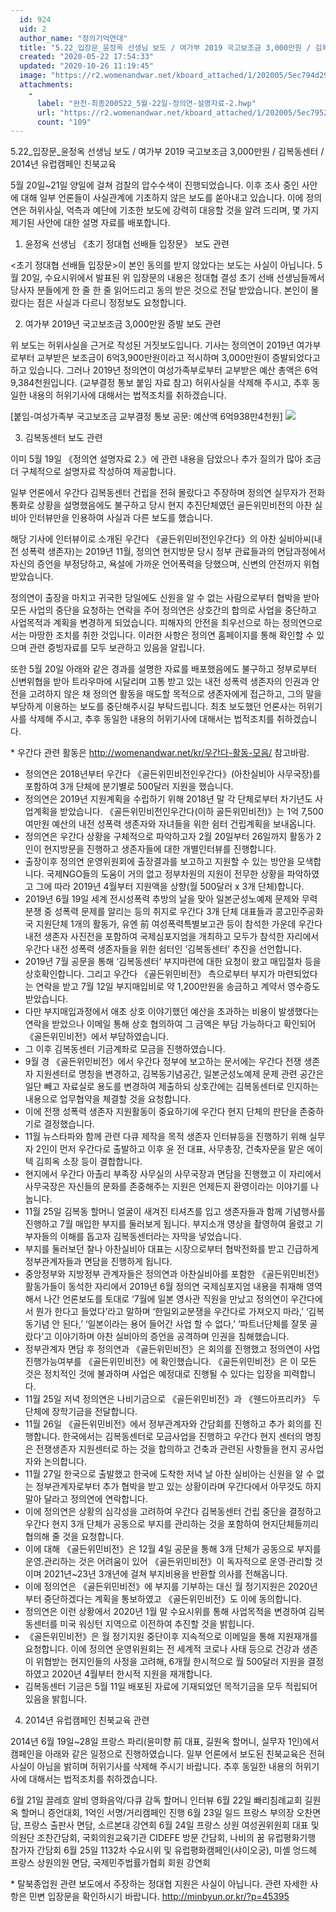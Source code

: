 ```yaml
---
  id: 924
  uid: 2
  author_name: "정의기억연대"
  title: "5.22_입장문_윤정옥 선생님 보도 / 여가부 2019 국고보조금 3,000만원 / 김복동센터 / 2014년 유럽캠페인 친북교육"
  created: "2020-05-22 17:54:33"
  updated: "2020-10-26 11:19:45"
  image: "https://r2.womenandwar.net/kboard_attached/1/202005/5ec794d29292d6959801.png"
  attachments: 
    - 
      label: "완전-최종200522_5월-22일-정의연-설명자료-2.hwp"
      url: "https://r2.womenandwar.net/kboard_attached/1/202005/5ec7952ba3a4a3450909.hwp"
      count: "109"
---
```

5.22_입장문_윤정옥 선생님 보도 / 여가부 2019 국고보조금 3,000만원 / 김복동센터 / 2014년 유럽캠페인 친북교육

5월 20일~21일 양일에 걸쳐 검찰의 압수수색이 진행되었습니다. 이후 조사 중인 사안에 대해 일부 언론들이 사실관계에 기초하지 않은 보도를 쏟아내고 있습니다. 이에 정의연은 허위사실, 억측과 예단에 기초한 보도에 강력히 대응할 것을 알려 드리며, 몇 가지 제기된 사안에 대한 설명 자료를 배포합니다. 

1. 윤정옥 선생님 《초기 정대협 선배들 입장문》 보도 관련 

<초기 정대협 선배들 입장문>이 본인 동의를 받지 않았다는 보도는 사실이 아닙니다. 
5월 20일, 수요시위에서 발표된 위 입장문의 내용은 정대협 결성 초기 선배 선생님들께서 당사자 분들에게 한 줄 한 줄 읽어드리고 동의 받은 것으로 전달 받았습니다. 본인이 몰랐다는 점은 사실과 다르니 정정보도 요청합니다.

2. 여가부 2019년 국고보조금 3,000만원 증발 보도 관련 

위 보도는 허위사실을 근거로 작성된 거짓보도입니다. 기사는 정의연이 2019년 여가부로부터 교부받은 보조금이 6억3,900만원이라고 적시하며 3,000만원이 증발되었다고 하고 있습니다. 그러나 2019년 정의연이 여성가족부로부터 교부받은 예산 총액은 6억9,384천원입니다. (교부결정 통보 붙임 자료 참고) 허위사실을 삭제해 주시고, 추후 동일한 내용의 허위기사에 대해서는 법적조치를 취하겠습니다. 

\[붙임-여성가족부 국고보조금 교부결정 통보 공문: 예산액 6억938만4천원\]
 ![](https://r2.womenandwar.net/kboard_attached/1/202005/5ec794d29292d6959801.png)

3. 김복동센터 보도 관련 

이미 5월 19일 《정의연 설명자료 2.》에 관련 내용을 담았으나 추가 질의가 많아 조금 더 구체적으로 설명자료 작성하여 제공합니다. 

일부 언론에서 우간다 김복동센터 건립을 전혀 몰랐다고 주장하며 정의연 실무자가 전화통화로 상황을 설명했음에도 불구하고 당시 현지 추진단체였던 골든위민비전의 아찬 실비아 인터뷰만을 인용하여 사실과 다른 보도를 했습니다. 

해당 기사에 인터뷰이로 소개된 우간다 《골든위민비전인우간다》의 아찬 실비아씨(내전 성폭력 생존자)는 2019년 11월, 정의연 현지방문 당시 정부 관료들과의 면담과정에서 자신의 증언을 부정당하고, 욕설에 가까운 언어폭력을 당했으며, 신변의 안전까지 위협받았습니다. 

정의연이 출장을 마치고 귀국한 당일에도 신원을 알 수 없는 사람으로부터 협박을 받아 모든 사업의 중단을 요청하는 연락을 주어 정의연은 상호간의 합의로 사업을 중단하고 사업목적과 계획을 변경하게 되었습니다. 피해자의 안전을 최우선으로 하는 정의연으로서는 마땅한 조치를 취한 것입니다. 이러한 사항은 정의연 홈페이지를 통해 확인할 수 있으며 관련 증빙자료를 모두 보관하고 있음을 알립니다. 

또한 5월 20일 아래와 같은 경과를 설명한 자료를 배포했음에도 불구하고 정부로부터 신변위협을 받아 트라우마에 시달리며 고통 받고 있는 내전 성폭력 생존자의 인권과 안전을 고려하지 않은 채 정의연 활동을 매도할 목적으로 생존자에게 접근하고, 그의 말을 부당하게 이용하는 보도를 중단해주시길 부탁드립니다. 최초 보도했던 언론사는 허위기사를 삭제해 주시고, 추후 동일한 내용의 허위기사에 대해서는 법적조치를 취하겠습니다. 

\* 우간다 관련 활동은 http://womenandwar.net/kr/우간다-활동-모음/ 참고바람. 

- 정의연은 2018년부터 우간다 《골든위민비전인우간다》(아찬실비아 사무국장)를 포함하여 3개 단체에 분기별로 500달러 지원을 했습니다. 
- 정의연은 2019년 지원계획을 수립하기 위해 2018년 말 각 단체로부터 차기년도 사업계획을 받았습니다. 《골든위민비전인우간다(이하 골든위민비전)》는 1억 7,500여만원 예산의 내전 성폭력 생존자와 자녀들을 위한 쉼터 건립계획을 보내옵니다. 
- 정의연은 우간다 상황을 구체적으로 파악하고자 2월 20일부터 26일까지 활동가 2인이 현지방문을 진행하고 생존자들에 대한 개별인터뷰를 진행합니다. 
- 출장이후 정의연 운영위원회에 출장결과를 보고하고 지원할 수 있는 방안을 모색합니다. 국제NGO들의 도움이 거의 없고 정부차원의 지원이 전무한 상황을 파악하였고 그에 따라 2019년 4월부터 지원액을 상향(월 500달러 x 3개 단체)합니다. 
- 2019년 6월 19일 세계 전시성폭력 추방의 날을 맞아 일본군성노예제 문제와 무력분쟁 중 성폭력 문제를 알리는 등의 취지로 우간다 3개 단체 대표들과 콩고민주공화국 지원단체 1개의 활동가, 유엔 前 여성폭력특별보고관 등이 참석한 가운데 우간다 내전 생존자 사진전을 포함하여 국제심포지엄을 개최하고 모두가 참석한 자리에서 우간다 내전 성폭력 생존자들을 위한 쉼터인 ‘김복동센터’ 추진을 선언합니다. 
- 2019년 7월 공문을 통해 ‘김복동센터’ 부지마련에 대한 요청이 왔고 매입절차 등을 상호확인합니다. 그리고 우간다 《골든위민비전》 측으로부터 부지가 마련되었다는 연락을 받고 7월 12일 부지매입비로 약 1,200만원을 송금하고 계약서 영수증도 받았습니다. 
- 다만 부지매입과정에서 애초 상호 이야기했던 예산을 초과하는 비용이 발생했다는 연락을 받았으나 이메일 통해 상호 협의하여 그 금액은 부담 가능하다고 확인되어 《골든위민비전》에서 부담하였습니다. 
- 그 이후 김복동센터 기금계좌로 모금을 진행하였습니다. 
- 9월 경 《골든위민비전》에서 우간다 정부에 보고하는 문서에는 우간다 전쟁 생존자 지원센터로 명칭을 변경하고, 김복동기념공간, 일본군성노예제 문제 관련 공간은 일단 빼고 자료실로 용도를 변경하여 제출하되 상호간에는 김복동센터로 인지하는 내용으로 업무협약을 체결할 것을 요청합니다.
- 이에 전쟁 성폭력 생존자 지원활동이 중요하기에 우간다 현지 단체의 판단을 존중하기로 결정했습니다. 
- 11월 뉴스타파와 함께 관련 다큐 제작을 목적 생존자 인터뷰등을 진행하기 위해 실무자 2인이 먼저 우간다로 출발하고 이후 윤 전 대표, 사무총장, 건축자문을 맡은 에이텍 김희옥 소장 등이 결합합니다. 
- 현지에서 우간다 아촐리 부족장 사무실의 사무국장과 면담을 진행했고 이 자리에서 사무국장은 자신들의 문화를 존중해주는 지원은 언제든지 환영이라는 이야기를 나눕니다. 
- 11월 25일 김복동 할머니 얼굴이 새겨진 티셔츠를 입고 생존자들과 함께 기념행사를 진행하고 7월 매입한 부지를 둘러보게 됩니다. 부지소개 영상을 촬영하여 올렸고 기부자들의 이해를 돕고자 김복동센터라는 자막을 넣었습니다. 
- 부지를 둘러보던 찰나 아찬실비아 대표는 시장으로부터 협박전화를 받고 긴급하게 정부관계자들과 면담을 진행하게 됩니다. 
- 중앙정부와 지방정부 관계자들은 정의연과 아찬실비아를 포함한 《골든위민비전》 활동가들이 동석한 자리에서 2019년 6월 정의연 국제심포지엄 내용을 취재해 영역해서 나간 언론보도를 토대로 ‘7월에 일본 영사관 직원을 만났고 정의연이 우간다에서 뭔가 한다고 들었다’라고 말하며 ‘한일외교분쟁을 우간다로 가져오지 마라,’ ‘김복동기념 안 된다,’ ‘일본이라는 용어 들어간 사업 할 수 없다,’ ‘파트너단체를 잘못 골랐다’고 이야기하며 아찬 실비아의 증언을 공격하며 인권을 침해했습니다. 
- 정부관계자 면담 후 정의연과 《골든위민비전》은 회의를 진행했고 정의연이 사업진행가능여부를 《골든위민비전》에 확인했습니다. 《골든위민비전》은 이 모든 것은 정치적인 것에 불과하며 사업은 예정대로 진행될 수 있다는 입장을 피력합니다. 
- 11월 25일 저녁 정의연은 나비기금으로 《골든위민비전》과 《웬드아프리카》 두 단체에 장학기금을 전달합니다. 
- 11월 26일 《골든위민비전》에서 정부관계자와 간담회를 진행하고 추가 회의를 진행합니다. 한국에서는 김복동센터로 모금사업을 진행하고 우간다 현지 센터의 명칭은 전쟁생존자 지원센터로 하는 것을 합의하고 건축과 관련된 사항들을 현지 공사업자와 논의합니다.
- 11월 27일 한국으로 출발했고 한국에 도착한 저녁 날 아찬 실비아는 신원을 알 수 없는 정부관계자로부터 추가 협박을 받고 있는 상황이라며 우간다에서 아무것도 하지 말아 달라고 정의연에 연락합니다. 
- 이에 정의연은 상황의 심각성을 고려하여 우간다 김복동센터 건립 중단을 결정하고 우간다 현지 3개 단체가 공동으로 부지를 관리하는 것을 포함하여 현지단체들끼리 협의해 줄 것을 요청합니다. 
- 이에 대해 《골든위민비전》은 12월 4일 공문을 통해 3개 단체가 공동으로 부지를 운영.관리하는 것은 어려움이 있어 《골든위민비전》이 독자적으로 운영·관리할 것이며 2021년~23년 3개년에 걸쳐 부지비용을 반환할 의사를 전해옵니다.
- 이에 정의연은 《골든위민비전》에 부지를 기부하는 대신 월 정기지원은 2020년부터 중단하겠다는 계획을 통보하였고 《골든위민비전》도 이에 동의합니다. 
- 정의연은 이런 상황에서 2020년 1월 말 수요시위를 통해 사업목적을 변경하여 김복동센터를 미국 워싱턴 지역으로 이전하여 추진할 것을 밝힙니다. 
- 《골든위민비전》은 월 정기지원 중단이후 지속적으로 이메일을 통해 지원재개를 요청합니다. 이에 정의연 운영위원회는 전 세계적 코로나 사태 등으로 건강과 생존이 위협받는 현지인들의 사정을 고려해, 6개월 한시적으로 월 500달러 지원을 결정하였고 2020년 4월부터 한시적 지원을 재개합니다. 
- 김복동센터 기금은 5월 11일 배포된 자료에 기재되었던 목적기금을 모두 적립되어 있음을 밝힙니다. 

4. 2014년 유럽캠페인 친북교육 관련 

2014년 6월 19일~28일 프랑스 파리(윤미향 前 대표, 길원옥 할머니, 실무자 1인)에서 캠페인을 아래와 같은 일정으로 진행하였습니다. 일부 언론에서 보도된 친북교육은 전혀 사실이 아님을 밝히며 허위기사를 삭제해 주시기 바랍니다. 추후 동일한 내용의 허위기사에 대해서는 법적조치를 취하겠습니다. 

6월 21일 끌레흐 알비 영화음악/다큐 감독 할머니 인터뷰 
6월 22일 빠리침례교회 길원옥 할머니 증언대회, 1억인 서명/거리캠페인 진행
6월 23일 일드 프랑스 부의장 오찬면담, 프랑스 출판사 면담, 소르본대 강연회
6월 24일 프랑스 상원 여성권위원회 대표 및 의원단 조찬간담회, 국회의원교육기관 CIDEFE 방문 간담회, 나비의 꿈 유럽평화기행 참가자 간담회
6월 25일 1132차 수요시위 및 유럽평화캠페인(샤이오궁), 미셸 엉드헤 프랑스 상원의원 면담, 국제민주법률가협회 회원 강연회
 
\* 탈북종업원 관련 보도에서 주장하는 정대협 지원은 사실이 아닙니다. 관련 자세한 사항은 민변 입장문을 확인하시기 바랍니다. http://minbyun.or.kr/?p=45395